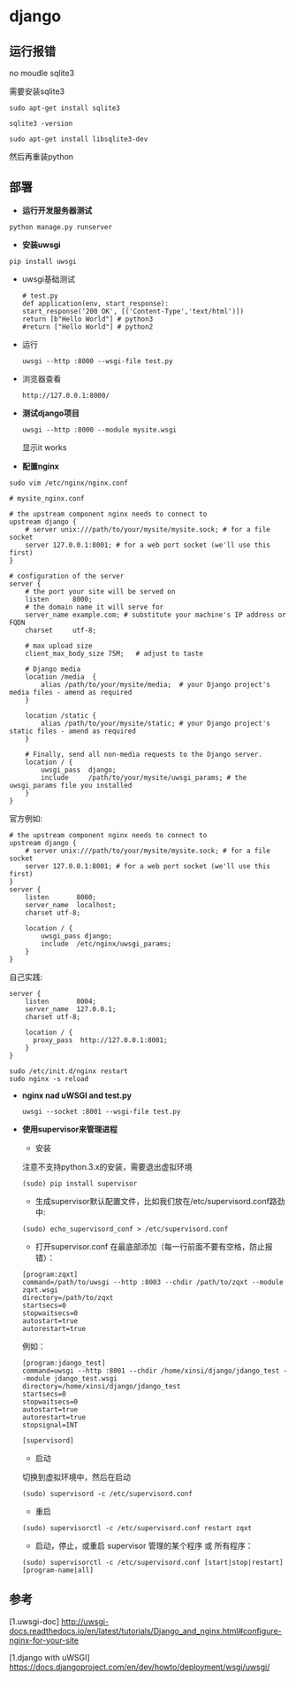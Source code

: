 # django

## 运行报错

no moudle sqlite3

需要安装sqlite3
```
sudo apt-get install sqlite3

sqlite3 -version

sudo apt-get install libsqlite3-dev  
```

然后再重装python


## 部署

- **运行开发服务器测试**

```
python manage.py runserver
```

- **安装uwsgi**

```
pip install uwsgi
```

 - uwsgi基础测试
 
    ```
    # test.py
    def application(env, start_response):
    start_response('200 OK', [('Content-Type','text/html')])
    return [b"Hello World"] # python3
    #return ["Hello World"] # python2
    ```
 - 运行
 
    ```
    uwsgi --http :8000 --wsgi-file test.py
    ```
 - 浏览器查看
 
    ```
    http://127.0.0.1:8000/
    ```
    
- **测试django项目**

  ```
  uwsgi --http :8000 --module mysite.wsgi
  ```
  
  显示it works
  

- **配置nginx**
  
```
sudo vim /etc/nginx/nginx.conf
```

```
# mysite_nginx.conf

# the upstream component nginx needs to connect to
upstream django {
    # server unix:///path/to/your/mysite/mysite.sock; # for a file socket
    server 127.0.0.1:8001; # for a web port socket (we'll use this first)
}

# configuration of the server
server {
    # the port your site will be served on
    listen      8000;
    # the domain name it will serve for
    server_name example.com; # substitute your machine's IP address or FQDN
    charset     utf-8;

    # max upload size
    client_max_body_size 75M;   # adjust to taste

    # Django media
    location /media  {
        alias /path/to/your/mysite/media;  # your Django project's media files - amend as required
    }

    location /static {
        alias /path/to/your/mysite/static; # your Django project's static files - amend as required
    }

    # Finally, send all non-media requests to the Django server.
    location / {
        uwsgi_pass  django;
        include     /path/to/your/mysite/uwsgi_params; # the uwsgi_params file you installed
    }
}
```
官方例如:

```
# the upstream component nginx needs to connect to
upstream django {
    # server unix:///path/to/your/mysite/mysite.sock; # for a file socket
    server 127.0.0.1:8001; # for a web port socket (we'll use this first)
}
server {
    listen       8000;
    server_name  localhost;
    charset utf-8;

    location / {
        uwsgi_pass django;
        include  /etc/nginx/uwsgi_params;
    }
}
```
自己实践:

```
server {
    listen       8004;
    server_name  127.0.0.1;
    charset utf-8;

    location / {
      proxy_pass  http://127.0.0.1:8001;
    }
}
```

```
sudo /etc/init.d/nginx restart
sudo nginx -s reload
```

- **nginx nad uWSGI and test.py**

  ```
  uwsgi --socket :8001 --wsgi-file test.py
  ```
- **使用supervisor来管理进程**

  - 安装
  
  注意不支持python.3.x的安装，需要退出虚拟环境
  
  ```
  (sudo) pip install supervisor
  ```
  - 生成supervisor默认配置文件，比如我们放在/etc/supervisord.conf路劲中:
  
  ```
  (sudo) echo_supervisord_conf > /etc/supervisord.conf
  ```
  - 打开supervisor.conf 在最底部添加（每一行前面不要有空格，防止报错）：
  
  ```
  [program:zqxt]
  command=/path/to/uwsgi --http :8003 --chdir /path/to/zqxt --module zqxt.wsgi
  directory=/path/to/zqxt
  startsecs=0
  stopwaitsecs=0
  autostart=true
  autorestart=true
  ```
  例如：
  ```
  [program:jdango_test]
  command=uwsgi --http :8001 --chdir /home/xinsi/django/jdango_test --module jdango_test.wsgi
  directory=/home/xinsi/django/jdango_test
  startsecs=0
  stopwaitsecs=0
  autostart=true
  autorestart=true
  stopsignal=INT
    
  [supervisord]
  ```
  
  - 启动
  
  切换到虚拟环境中，然后在启动
  
  ```
  (sudo) supervisord -c /etc/supervisord.conf
  ```
  
  - 重启
  
  ```
  (sudo) supervisorctl -c /etc/supervisord.conf restart zqxt
  ```
  
  - 启动，停止，或重启 supervisor 管理的某个程序 或 所有程序：
  
  ```
  (sudo) supervisorctl -c /etc/supervisord.conf [start|stop|restart] [program-name|all]
  ```
  
## 参考

[1.uwsgi-doc] http://uwsgi-docs.readthedocs.io/en/latest/tutorials/Django_and_nginx.html#configure-nginx-for-your-site

[1.django with uWSGI] https://docs.djangoproject.com/en/dev/howto/deployment/wsgi/uwsgi/

